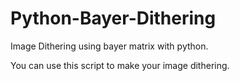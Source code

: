 # Python-Bayer-Dithering
Image Dithering using bayer matrix with python.

You can use this script to make your image dithering.
